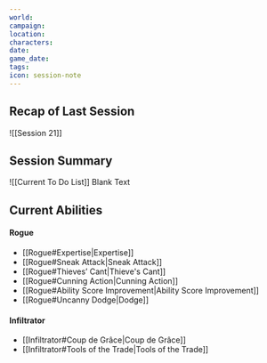 ```yaml
---
world: 
campaign: 
location: 
characters: 
date: 
game_date: 
tags: 
icon: session-note
---
```


## Recap of Last Session

![[Session 21]]

## Session Summary

![[Current To Do List]]
Blank Text

## Current Abilities 


#### Rogue 
- [[Rogue#Expertise|Expertise]]
- [[Rogue#Sneak Attack|Sneak Attack]]
- [[Rogue#Thieves’ Cant|Thieve's Cant]]
- [[Rogue#Cunning Action|Cunning Action]]
- [[Rogue#Ability Score Improvement|Ability Score Improvement]]
- [[Rogue#Uncanny Dodge|Dodge]]

#### Infiltrator 
- [[Infiltrator#Coup de Grâce|Coup de Grâce]]
- [[Infiltrator#Tools of the Trade|Tools of the Trade]]

